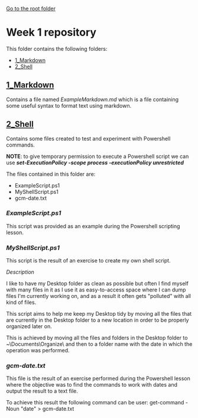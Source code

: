[Go to the root folder](https://github.com/RicardoGoncalves-CS/Sparta)

# Week 1 repository

This folder contains the following folders:

- [1_Markdown](https://github.com/RicardoGoncalves-CS/Sparta/tree/main/Week%201/1_Markdown)
- [2_Shell](https://github.com/RicardoGoncalves-CS/Sparta/tree/main/Week%201/2_Shell)

## [1_Markdown](https://github.com/RicardoGoncalves-CS/Sparta/tree/main/Week%201/1_Markdown)

Contains a file named *ExampleMarkdown.md* which is a file containing some useful syntax to format text using markdown.

## [2_Shell](https://github.com/RicardoGoncalves-CS/Sparta/tree/main/Week%201/2_Shell)

Contains some files created to test and experiment with Powershell commands.

**NOTE**: to give temporary permission to execute a Powershell script we can use _**set-ExecutionPolicy -scope process -executionPolicy unrestricted**_

The files contained in this folder are:

- ExampleScript.ps1
- MyShellScript.ps1
- gcm-date.txt

### *ExampleScript.ps1*

This script was provided as an example during the Powershell scripting lesson.

### *MyShellScript.ps1*

This script is the result of an exercise to create my own shell script.

*Description*

I like to have my Desktop folder as clean as possible but often I find myself with many files in it as I use it as easy-to-access space where I can dump files I'm currently working on, and as a result it often gets "polluted" with all kind of files.

This script aims to help me keep my Desktop tidy by moving all the files that are currently in the Desktop folder to a new location in order to be properly organized later on.

This is achieved by moving all the files and folders in the Desktop folder to ~\Documents\Organize\ and then to a folder name with the date in which the operation was performed.

### *gcm-date.txt*

This file is the result of an exercise performed during the Powershell lesson where the objective was to find the commands to work with dates and output the result to a text file.

To achieve this result the following command can be user: get-command -Noun "date" > gcm-date.txt
